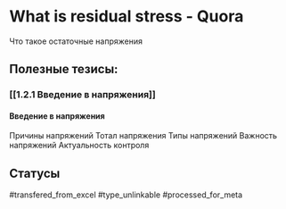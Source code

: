 # What is residual stress  - Quora

Что такое остаточные напряжения

## Полезные тезисы:
### [[1.2.1 Введение в напряжения]]
#### Введение в напряжения
Причины напряжений
Тотал напряжения
Типы напряжений
Важность напряжений
Актуальность контроля

## Статусы
#transfered_from_excel 
#type_unlinkable 
#processed_for_meta